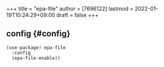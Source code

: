 +++
title = "epa-file"
author = [7696122]
lastmod = 2022-01-19T10:24:29+09:00
draft = false
+++

## config {#config}

```elisp
(use-package! epa-file
  :config
  (epa-file-enable))
```
